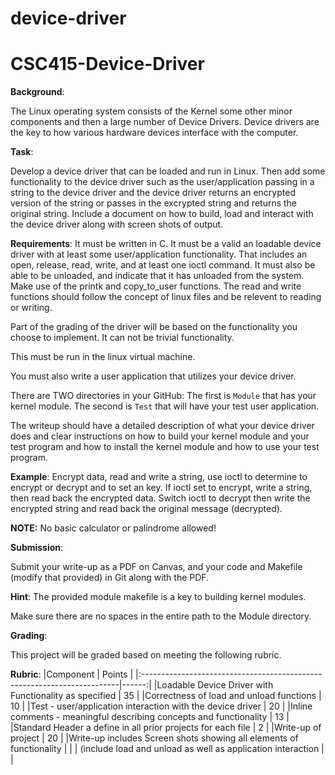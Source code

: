 # device-driver

# CSC415-Device-Driver
**Background**:

The Linux operating system consists of the Kernel some other minor components and then a large number of Device Drivers.  Device drivers are the key to how various hardware devices interface with the computer.

**Task**:

Develop a device driver that can be loaded and run in Linux.  Then add some functionality to the device driver such as the user/application passing in a string to the device driver and the device driver returns an encrypted version of the string or passes in the excrypted string and returns the original string.  Include a document on how to build, load and interact with the device driver along with screen shots of output.

**Requirements**:
It must be written in C.  It must be a valid an loadable device driver with at least some user/application functionality. That includes an open, release, read, write, and at least one ioctl command.  It must also be able to be unloaded, and indicate that it has unloaded from the system.  Make use of the printk and copy_to_user functions.  The read and write functions should follow the concept of linux files and be relevent to reading or writing.

Part of the grading of the driver will be based on the functionality you choose to implement.  It can not be trivial functionality.

This must be run in the linux virtual machine.

You must also write a user application that utilizes your device driver.

There are TWO directories in your GitHub:  The first is `Module` that has your kernel module.  The second is `Test` that will have your test user application.

The writeup should have a detailed description of what your device driver does and clear instructions on how to build your kernel module and your test program and how to install the kernel module and how to use your test program.

**Example**:
Encrypt data, read and write a string, use ioctl to determine to encrypt or decrypt and to set an key. If ioctl set to encrypt, write a string, then read back the encrypted data.  Switch ioctl to decrypt then write the encrypted string and read back the original message (decrypted).

**NOTE:**
No basic calculator or palindrome allowed!

**Submission**:

Submit your write-up as a PDF on Canvas, and your code and Makefile (modify that provided) in Git along with the PDF.

**Hint**:
The provided module makefile is a key to building kernel modules.

Make sure there are no spaces in the entire path to the Module directory.

**Grading**:

This project will be graded based on meeting the following rubric. 

**Rubric**: 
|Component 	| Points |
|:------------------------------------------------------------------------|------:|
|Loadable Device Driver with Functionality as specified                   |	 35   |
|Correctness of load and unload functions                                 |	 10   |
|Test  -  user/application interaction with the device driver     	  |  	20  |
|Inline comments - meaningful describing concepts and functionality       | 	13  |
|Standard Header a define in all prior projects for each file             |  	2   |
|Write-up of project                                                      |  20   |
|Write-up includes Screen shots showing all elements of functionality     |       |
|     (include load and unload as well as application interaction         |     |

	

	
